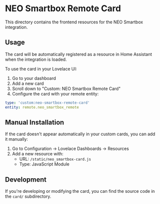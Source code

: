 # NEO Smartbox Remote Card

This directory contains the frontend resources for the NEO Smartbox integration.

## Usage

The card will be automatically registered as a resource in Home Assistant when the integration is loaded.

To use the card in your Lovelace UI:

1. Go to your dashboard
2. Add a new card
3. Scroll down to "Custom: NEO Smartbox Remote Card"
4. Configure the card with your remote entity:

```yaml
type: 'custom:neo-smartbox-remote-card'
entity: remote.neo_smartbox_remote
```

## Manual Installation

If the card doesn't appear automatically in your custom cards, you can add it manually:

1. Go to Configuration -> Lovelace Dashboards -> Resources
2. Add a new resource with:
   - URL: `/static/neo_smartbox-card.js`
   - Type: JavaScript Module

## Development

If you're developing or modifying the card, you can find the source code in the `card/` subdirectory.
